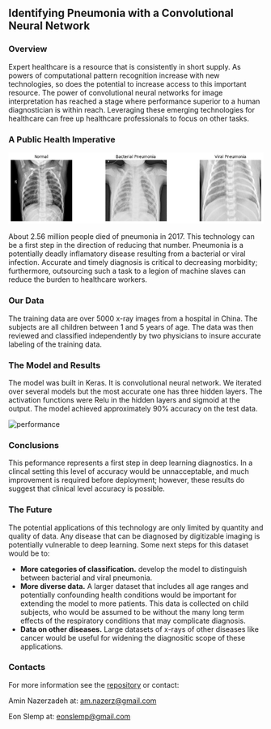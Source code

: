## Identifying Pneumonia with a Convolutional Neural Network

### Overview
Expert healthcare is a resource that is consistently in short supply.  As powers of computational pattern recognition increase with new technologies, so does the potential to increase access to this important resource.  The power of convolutional neural networks for image interpretation has reached a stage where performance superior to a human diagnostician is within reach.  Leveraging these emerging technologies for healthcare can free up healthcare professionals to focus on other tasks.  
  

### A Public Health Imperative

![Detecting Pneumonia](lungs.png)

About 2.56 million people died of pneumonia in 2017.  This technology can be a first step in the direction of reducing that number.  Pneumonia is a potentially deadly inflamatory disease resulting from a bacterial or viral infection.  Accurate and timely diagnosis is critical to decreasing morbidity; furthermore, outsourcing such a task to a legion of machine slaves can reduce the burden to healthcare workers.   

### Our Data

The training data are over 5000 x-ray images from a hospital in China.  The subjects are all children between 1 and 5 years of age.  The data was then reviewed and classified independently by two physicians to insure accurate labeling of the training data.

### The Model and Results

The model was built in Keras.  It is convolutional neural network.  We iterated over several models but the most accurate one has three hidden layers.  The activation functions were Relu in the hidden layers and sigmoid at the output.  The model achieved approximately 90%  accuracy on the test data.  

![performance](accuracy.png)

### Conclusions

This peformance represents a first step in deep learning diagnostics.  In a clincal setting this level of accuracy would be unnacceptable, and much improvement is required before deployment; however, these results do suggest that clinical level accuracy is possible.  

### The Future

The potential applications of this technology are only limited by quantity and quality of data.  Any disease that can be diagnosed by digitizable imaging is potentially vulnerable to deep learning.  Some next steps for this dataset would be to:
-  **More categories of classification.** develop the model to distinguish between bacterial and viral pneumonia.  
-  **More diverse data.** A larger dataset that includes all age ranges and potentially confounding health conditions would be important for extending the model to more patients.  This data is collected on child subjects, who would be assumed to be without the many long term effects of the respiratory conditions that may complicate diagnosis.  
- **Data on other diseases.** Large datasets of x-rays of other diseases like cancer would be useful for widening the diagnositic scope of these applications.  

### Contacts
For more information see the [repository](https://github.com/AMiNo-13/Pneumonia-Detection-Using-CNN) or contact:  

Amin Nazerzadeh at:
am.nazerz@gmail.com  

Eon Slemp at:
eonslemp@gmail.com
